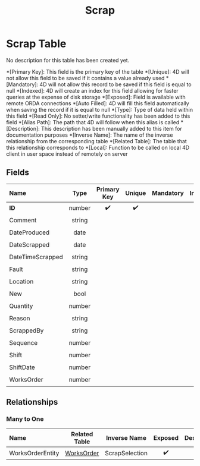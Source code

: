 ﻿---
layout: default
title: Scrap
parent: Tables
---
# Scrap Table
No description for this table has been created yet.

*[Primary Key]: This field is the primary key of the table
*[Unique]: 4D will not allow this field to be saved if it contains a value already used
*[Mandatory]: 4D will not allow this record to be saved if this field is equal to null
*[Indexed]: 4D will create an index for this field allowing for faster queries at the expense of disk storage
*[Exposed]: Field is available with remote ORDA connections
*[Auto Filled]: 4D will fill this field automatically when saving the record if it is equal to null
*[Type]: Type of data held within this field
*[Read Only]: No setter/write functionality has been added to this field
*[Alias Path]: The path that 4D will follow when this alias is called
*[Description]: This description has been manually added to this item for documentation purposes
*[Inverse Name]: The name of the inverse relationship from the corresponding table
*[Related Table]: The table that this relationship corresponds to
*[Local]: Function to be called on local 4D client in user space instead of remotely on server
## Fields

|Name|Type|Primary Key|Unique|Mandatory|Indexed|Exposed|Auto Filled|Description|
|:---|:---:|:---:|:---:|:---:|:---:|:---:|:---:|:---:|
|**ID**|number|✔️|✔️||✔️|✔️|✔️||
|Comment|string|||||✔️|||
|DateProduced|date|||||✔️|||
|DateScrapped|date|||||✔️|||
|DateTimeScrapped|string|||||✔️|||
|Fault|string|||||✔️|||
|Location|string|||||✔️|||
|New|bool|||||✔️|||
|Quantity|number|||||✔️|||
|Reason|string|||||✔️|||
|ScrappedBy|string|||||✔️|||
|Sequence|number|||||✔️|||
|Shift|number|||||✔️|||
|ShiftDate|number||||✔️|✔️|||
|WorksOrder|number||||✔️|✔️|||

## Relationships
### Many to One

|Name|Related Table|Inverse Name|Exposed|Description|
|:---|:---:|:---:|:---:|:---:|
|WorksOrderEntity|[WorksOrder](WorksOrder.md)|ScrapSelection|✔️||
